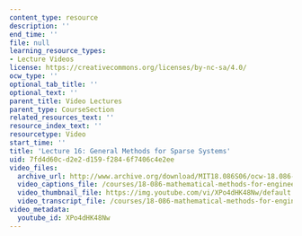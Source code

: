 ```yaml
---
content_type: resource
description: ''
end_time: ''
file: null
learning_resource_types:
- Lecture Videos
license: https://creativecommons.org/licenses/by-nc-sa/4.0/
ocw_type: ''
optional_tab_title: ''
optional_text: ''
parent_title: Video Lectures
parent_type: CourseSection
related_resources_text: ''
resource_index_text: ''
resourcetype: Video
start_time: ''
title: 'Lecture 16: General Methods for Sparse Systems'
uid: 7fd4d60c-d2e2-d159-f284-6f7406c4e2ee
video_files:
  archive_url: http://www.archive.org/download/MIT18.086S06/ocw-18.086-15mar2006-220k.mp4
  video_captions_file: /courses/18-086-mathematical-methods-for-engineers-ii-spring-2006/776d7b16624c510f86404e16c481976f_XPo4dHK48Nw.vtt
  video_thumbnail_file: https://img.youtube.com/vi/XPo4dHK48Nw/default.jpg
  video_transcript_file: /courses/18-086-mathematical-methods-for-engineers-ii-spring-2006/7d2a8dca667eca8138bb2b587502049a_XPo4dHK48Nw.pdf
video_metadata:
  youtube_id: XPo4dHK48Nw
---
```

